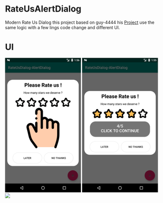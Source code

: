 # RateUsAlertDialog
Modern Rate Us Dialog
this project based on guy-4444 his <a href="https://github.com/guy-4444/SmartRateUsDialog-Android">Project</a> use the same logic with a few lings code change and  different UI. 
# UI
<img src="Screenshot_1566352570.png" width="250" >
<img src="Screenshot_1566352556.png" width="250" >
<img src="Screenshot_1566352404.pngg" width="250" >

